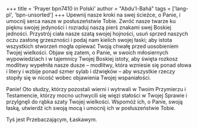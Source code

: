 +++
title = 'Prayer bpn7410 in Polski'
author = "Abdu'l-Bahá"
tags = ['lang-pl', 'bpn-unsorted']
+++
Upewnij nasze kroki na swej ścieżce, o Panie, i umocnij serca nasze w posłuszeństwie Tobie. Zwróć nasze twarze ku pięknu swojej jedyności i rozraduj naszą pierś znakami swej Boskiej jedności. Przystrój ciała nasze szatą swojej hojności, usuń sprzed naszych oczu zasłonę grzeszności i podaj nam kielich swojej łaski; aby istota wszystkich stworzeń mogła opiewać Twoją chwałę przed uosobieniem Twojej wielkości. Objaw się zatem, o Panie, w swoich miłosiernych wypowiedziach i w tajemnicy Twojej Boskiej istoty, aby święta rozkosz modlitwy wypełniła nasze dusze – modlitwy, która wzniesie się ponad słowa i litery i wzbije ponad szmer sylab i dźwięków – aby wszystkie rzeczy stopiły się w nicość wobec objawienia Twojej wspaniałości.
    
Panie! Oto słudzy, którzy pozostali wierni i wytrwali w Twoim Przymierzu i Testamencie, którzy mocno uchwycili się więzi stałości w Twojej Sprawie i przylgnęli do rąbka szaty Twojej wielkości. Wspomóż ich, o Panie, swoją łaską, utwierdź ich swoją mocą i umocnij ich w posłuszeństwie Tobie.
    
Tyś jest Przebaczającym, Łaskawym.
